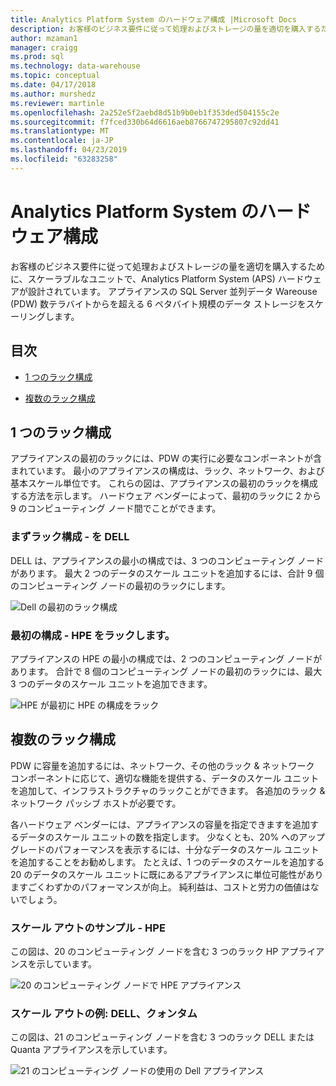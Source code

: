 ```yaml
---
title: Analytics Platform System のハードウェア構成 |Microsoft Docs
description: お客様のビジネス要件に従って処理およびストレージの量を適切を購入するために、スケーラブルなユニットで、Analytics Platform System (APS) アプライアンスのハードウェアが設計されています。 アプライアンスは、超える 6 ペタバイト規模のデータに数テラバイトから Parallel Data Warehouse 用のストレージをスケーリングします。
author: mzaman1
manager: craigg
ms.prod: sql
ms.technology: data-warehouse
ms.topic: conceptual
ms.date: 04/17/2018
ms.author: murshedz
ms.reviewer: martinle
ms.openlocfilehash: 2a252e5f2aebd8d51b9b0eb1f353ded504155c2e
ms.sourcegitcommit: f7fced330b64d6616aeb8766747295807c92dd41
ms.translationtype: MT
ms.contentlocale: ja-JP
ms.lasthandoff: 04/23/2019
ms.locfileid: "63283258"
---
```

# <a name="hardware-configurations---analytics-platform-system"></a>Analytics Platform System のハードウェア構成
お客様のビジネス要件に従って処理およびストレージの量を適切を購入するために、スケーラブルなユニットで、Analytics Platform System (APS) ハードウェアが設計されています。 アプライアンスの SQL Server 並列データ Wareouse (PDW) 数テラバイトからを超える 6 ペタバイト規模のデータ ストレージをスケーリングします。  
  
## <a name="contents"></a>目次  
  
-   [1 つのラック構成](#section1)  
  
-   [複数のラック構成](#section2)  

  
## <a name="section1"></a>1 つのラック構成  
アプライアンスの最初のラックには、PDW の実行に必要なコンポーネントが含まれています。 最小のアプライアンスの構成は、ラック、ネットワーク、および基本スケール単位です。 これらの図は、アプライアンスの最初のラックを構成する方法を示します。 ハードウェア ベンダーによって、最初のラックに 2 から 9 のコンピューティング ノード間でことができます。  
  
### <a name="first-rack-configurations---dell"></a>まずラック構成 - を DELL  
DELL は、アプライアンスの最小の構成では、3 つのコンピューティング ノードがあります。 最大 2 つのデータのスケール ユニットを追加するには、合計 9 個のコンピューティング ノードの最初のラックにします。  
  
![Dell の最初のラック構成](media/first-rack-configurations-dell.png "Dell 最初のラック構成")  
  
### <a name="first-rack-configurations---hpe"></a>最初の構成 - HPE をラックします。  
アプライアンスの HPE の最小の構成では、2 つのコンピューティング ノードがあります。 合計で 8 個のコンピューティング ノードの最初のラックには、最大 3 つのデータのスケール ユニットを追加できます。  
  
![HPE が最初に HPE の構成をラック](media/first-rack-configurations-hpe.png "HPE が最初に構成をラック")  
  
## <a name="section2"></a>複数のラック構成  
PDW に容量を追加するには、ネットワーク、その他のラック & ネットワーク コンポーネントに応じて、適切な機能を提供する、データのスケール ユニットを追加して、インフラストラクチャのラックことができます。 各追加のラック & ネットワーク パッシブ ホストが必要です。  
  
各ハードウェア ベンダーには、アプライアンスの容量を指定できますを追加するデータのスケール ユニットの数を指定します。 少なくとも、20% へのアップグレードのパフォーマンスを表示するには、十分なデータのスケール ユニットを追加することをお勧めします。 たとえば、1 つのデータのスケールを追加する 20 のデータのスケール ユニットに既にあるアプライアンスに単位可能性がありますごくわずかのパフォーマンスが向上。 純利益は、コストと労力の価値はないでしょう。  
  
### <a name="scale-out-example---hpe"></a>スケール アウトのサンプル - HPE  
この図は、20 のコンピューティング ノードを含む 3 つのラック HP アプライアンスを示しています。  
  
![20 のコンピューティング ノードで HPE アプライアンス](media/scale-out-hpe.png "HPE アプライアンス 20 のコンピューティング ノードの使用")  
  
### <a name="scale-out-example---dell-quanta"></a>スケール アウトの例: DELL、クォンタム  
この図は、21 のコンピューティング ノードを含む 3 つのラック DELL または Quanta アプライアンスを示しています。  
  
![21 のコンピューティング ノードの使用の Dell アプライアンス](media/scale-out-dell.png "21 のコンピューティング ノードの使用の Dell アプライアンス")  
 
